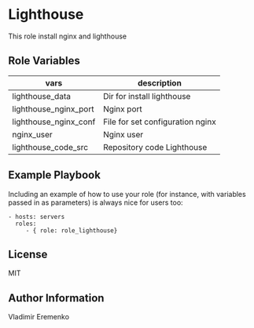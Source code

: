 # Lighthouse

This role install nginx and lighthouse

## Role Variables

| vars                  | description                      |
| --------------------- | -------------------------------- |
| lighthouse_data       | Dir for install lighthouse       |
| lighthouse_nginx_port | Nginx port                       |
| lighthouse_nginx_conf | File for set configuration nginx |
| nginx_user            | Nginx user                       |
| lighthouse_code_src   | Repository code Lighthouse       |

## Example Playbook

Including an example of how to use your role (for instance, with variables passed in as parameters) is always nice for users too:

    - hosts: servers
      roles:
         - { role: role_lighthouse}

## License

MIT

## Author Information

Vladimir Eremenko
